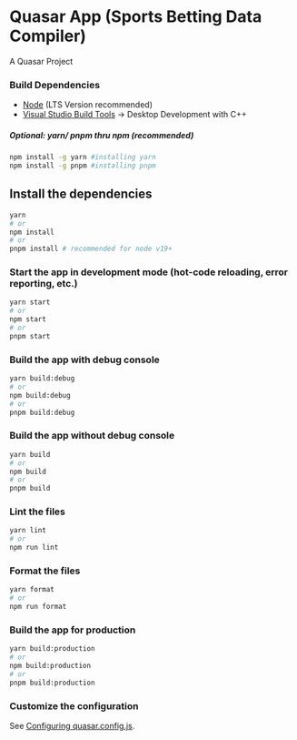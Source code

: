 # Quasar App (Sports Betting Data Compiler)

A Quasar Project

### Build Dependencies
- [Node](https://nodejs.org/en/download/) (LTS Version recommended)
- [Visual Studio Build Tools](https://aka.ms/vs/17/release/vs_BuildTools.exe) -> Desktop Development with C++
##### Optional: **yarn/ pnpm thru npm** (recommended)
```bash
npm install -g yarn #installing yarn
npm install -g pnpm #installing pnpm
```

## Install the dependencies
```bash
yarn
# or
npm install
# or
pnpm install # recommended for node v19+
```

### Start the app in development mode (hot-code reloading, error reporting, etc.)
```bash
yarn start
# or
npm start
# or
pnpm start
```

### Build the app with debug console
```bash
yarn build:debug
# or
npm build:debug
# or
pnpm build:debug
```

### Build the app without debug console
```bash
yarn build
# or
npm build
# or
pnpm build
```



### Lint the files
```bash
yarn lint
# or
npm run lint
```


### Format the files
```bash
yarn format
# or
npm run format
```



### Build the app for production
```bash
yarn build:production
# or
npm build:production
# or
pnpm build:production
```

### Customize the configuration
See [Configuring quasar.config.js](https://v2.quasar.dev/quasar-cli-vite/quasar-config-js).
